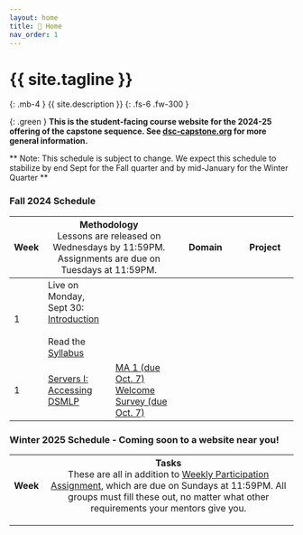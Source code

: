 ```yaml
---
layout: home
title: 🏡 Home 
nav_order: 1
---
```


<!-- {: .warning }
This site is under construction! -->

# {{ site.tagline }}
{: .mb-4 }
{{ site.description }}
{: .fs-6 .fw-300 }

{: .green }
**This is the student-facing course website for the 2024-25 offering of the capstone sequence. See [dsc-capstone.org](https://dsc-capstone.org) for more general information.**

** Note: This schedule is subject to change. We expect this schedule to stabilize by end Sept for the Fall quarter and by mid-January for the Winter Quarter **


### Fall 2024 Schedule

<table>
    <colgroup>
        <col style="width: 2%" />
        <col style="width: 25%" />
        <col style="width: 25%" />
        <col style="width: 25%" />
        <col style="width: 23%" />
    </colgroup>
    <thead class="header">
        <tr>
            <th>Week</th>
            <th colspan=2>Methodology<br><span style="font-weight:normal">Lessons are released on Wednesdays by 11:59PM.<br>Assignments are due on Tuesdays at 11:59PM.</span></th>
            <th>Domain</th>
            <th>Project</th>
        </tr>
    </thead>
    <tbody> 
        <tr>
            <td>1</td>
            <td>Live on Monday, Sept 30: <a href="https://docs.google.com/presentation/d/1ekVJK67mniCzxUEvNkPZwSd-AJqBZfhrmfaAhLOYoUY/pub?start=false&loop=false&delayms=5000">Introduction</a><br><br>Read the <a href="https://dsc-capstone.org/2024-25/syllabus"> Syllabus</a> </td>
            <td></td>
            <td></td>
            <td></td>
        </tr>
        <tr>
            <td>1</td>
            <td><a href="lessons/01">Servers I: Accessing DSMLP</a></td>
            <td><a href="assignments/methodology/01">MA 1 (due Oct. 7)</a><br><a href="https://forms.gle/nYiFEs3pYkpguZHU8">Welcome Survey (due Oct. 7)</a></td>
            <td></td>
            <td></td>
        </tr>
<!--         <tr>
            <td>2</td>
            <td><a href="lessons/02">Servers II: GPUs and Background Tasks</a></td>
            <td rowspan=2></td>
            <td rowspan=9>Starting Week 2, <a href="assignments/participation/q1">Participation</a> questions are due 24 hours before discussion meetings.<br><br>These are in addition to any tasks or readings your mentor assigned you.</td>
            <td></td>
        </tr>
        <tr>
            <td>3</td>
            <td><a href="lessons/03">Software Development for Data Science</a><br><small>Watch <a href="https://youtu.be/iXvBzLtI5Uk">this new video</a> on command-line arguments in Python!</small></td>
            <td></td>
        </tr>
        <tr>
            <td>4</td>
            <td><a href="lessons/04">Effective Communication and Scientific Writing</a><br><small>featuring Prof. Benjamin Smarr</small></td>
            <td><a href="assignments/methodology/02">MA 2 (due Oct. 28th)</a></td>
            <td><a href="assignments/projects/q1-week4-checkin">Week 4 TA Check-In (complete by Oct. 28th)</a></td>
        </tr>
        <tr>
            <td>5</td>
            <td><a href="lessons/05">Ethics and Values</a><br><small>by Prof. David Danks</small></td>
            <td><a href="assignments/methodology/03">MA 3 (due Nov. 6th)</a></td>
            <td></td>
        </tr>
        <tr>
            <td>6</td>
            <td><a href="lessons/06">Git</a></td>
            <td><a href="assignments/methodology/04">MA 4 (due Nov. 18th)</a></td>
            <td><a href="assignments/projects/q1">Q1 Project Checkpoint (due Nov. 6)</a></td>
        </tr>
        <tr>
            <td>7</td>
            <td colspan=2><a href="assignments/methodology/05">LaTeX, Markdown, and GitHub Pages (MA 5 due Nov. 27)</a></td>
            <td></td>
        </tr>
        <tr>
            <td>8</td>
            <td>No methodology lesson (Thanksgiving)</td>
            <td></td>
            <td></td>
        </tr>
        <tr>
            <td>9</td>
            <td colspan=2><a href="assignments/methodology/06">Environments and Containerization (MA 6 due Dec. 2nd)</a></td>
            <td><a href="assignments/projects/q1-week-9-10-checkin">Week 9/10 TA Check-In (complete by Dec. 2 - preferably earlier)</a></td>
        </tr>
        <tr>
            <td>10</td>
            <td><a href="lessons/09">Project Management</a></td>
            <td></td>
            <td><a href="assignments/projects/q1">Q1 Project (due Dec. 2)</a><br><br><a href="assignments/projects/q2-proposal">Q2 Project Proposal (due Dec. 2nd)</a></td>
        </tr> -->
    </tbody>
</table>


### Winter 2025 Schedule - Coming soon to a website near you!

<table>
    <colgroup>
        <col style="width: 2%" />
        <col style="width: 98%" />
    </colgroup>
    <thead class="header">
        <tr>
            <th>Week</th>
            <th colspan=2>Tasks<br><span style="font-weight:normal">These are all in addition to <a href="https://dsc-capstone.org/2024-25/assignments/participation/q2">Weekly Participation Assignment</a>, which are due on Sundays at 11:59PM. All groups must fill these out, no matter what other requirements your mentors give you.</span></th>
        </tr>
    </thead>
    <tbody> 
<!--         <tr>
            <td>1</td>
            <td>Read the <a href="https://dsc-capstone.org/2024-25/syllabus"> Syllabus </a> and <a href="https://dsc-capstone.org/2024-25/assignments/projects/q2"> Quarter 2 Project</a> specifications.<br>Start attending sections.<br>✅ <b style="color:green">Submit</b> your first Weekly Participation Assignment as a group by <b>Sunday, January 12th</b>; make sure to submit a PDF to Gradescope and, as a one time step, to share your Google Doc with us.</td>
        </tr>
        <tr>
            <td>2</td>
            <td>Keep working!</td>
        </tr>
        <tr>
            <td> 3 </td>
            <td><a href="https://dsc-capstone.org/2024-25/assignments/projects/q2-week3-checkin">Sign up for and attend your Week 3 TA Check-In.</a></td>
        </tr>
        <tr>
            <td>4</td>
            <td> <a href="https://dsc-capstone.org/2024-25/assignments/projects/q2-ethics-checkin">Sign up for an Ethics Check-in with Prof. David Danks</a></td>
        </tr>
        <tr>
            <td>5</td>
            <td> ✅ <b style="color:green">Submit</b> your <a href="assignments/projects/q2/report">Report Checkpoint</a> and <a href="assignments/projects/q2/code"> Code Checkpoint</a> by <b>Sunday, February 11th</b>.<br>Attend an Ethics Check-In between February 6th and 16th.</td>
        </tr>
        <tr>
            <td>6</td>
            <td>✅ <b style="color:green">Submit</b> your <a href="https:dsc-capstone.org/2024-25/assignments/projects/q2/poster-presentation"> Poster Checkpoint </a> by  <b>Sunday, February 16th</b>. </td>
        </tr>
        <tr>
            <td>7</td>
            <td>✅ <b style="color:green">Submit</b> your <a href="https://dsc-capstone.org/2024-25/assignments/projects/q2/website"> Website Checkpoint</a> by  <b>Sunday, February 23rd</b>.<br> <b>Update</b> your poster to follow the new <a href="https://dsc-capstone.org/2024-25/assignments/projects/q2/poster-presentation#branding"> Branding Guidelines.</a> </td>
        </tr>
        <tr>
            <td>8</td>
            <td>Sign up for and attend a <a href="https://dsc-capstone.org/2024-25/assignments/projects/q2-week8-checkin"> Week 8 TA Checkin</a>, where you will present a dry run of your <a href="https://dsc-capstone.org/2024-25/assignments/projects/q2/poster-presentation">Poster Presentation</a>.<br><b><a href="https://hdsishowcase.com">RSVP for your block at the showcase.</a></b>  </td>
        </tr>
        <tr>
            <td>9</td>
            <td>Keep Working!</td>
        </tr>
        <tr>
            <td>10</td>
            <td>✅ <b style="color:green">Submit</b> your <a href="https://dsc-capstone.org/2024-25/assignments/projects/q2/poster-presentation">Poster</a> by <b>Sunday, March 9th <a href="https://docs.google.com/forms/d/e/1FAIpQLSeMo9A12Bl4E6RDkCOJWCsrdRH7At0rDjemLRhMX2R2Y_vPAg/viewform">at this link</a></b>.<br>✅ <b style="color:green">Submit</b> your report, code, website, and contribution statement by <b>Thursday, March 13th and attend the Showcase (to be announced)</b></td>
        </tr> -->
    </tbody>
</table>


---
